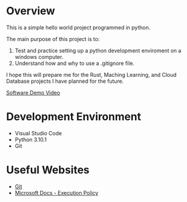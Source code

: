 # Overview

This is a simple hello world project programmed in python.

The main purpose of this project is to:
1. Test and practice setting up a python development enviroment on a windows computer.
2. Understand how and why to use a .gitignore file.

I hope this will prepare me for the Rust, Maching Learning, and Cloud Database projects I have planned for the future.

[Software Demo Video](https://youtu.be/lCyAL_oTcYQ)

# Development Environment

* Visual Studio Code
* Python 3.10.1
* Git

# Useful Websites

* [Git](https://git-scm.com/)
* [Microsoft Docs - Execution Policy](https://go.microsoft.com/fwlink/?LinkID=135170)